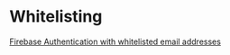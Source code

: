 # Whitelisting



[Firebase Authentication with whitelisted email addresses ](https://stackoverflow.com/questions/46552886/firebase-authentication-with-whitelisted-email-addresses)

